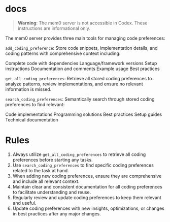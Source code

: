 # docs

> **Warning**: The mem0 server is not accessible in Codex. These instructions are informational only.

The mem0 server provides three main tools for managing code preferences:

`add_coding_preference`: Store code snippets, implementation details, and coding patterns with comprehensive context including:

Complete code with dependencies
Language/framework versions
Setup instructions
Documentation and comments
Example usage
Best practices

`get_all_coding_preferences`: Retrieve all stored coding preferences to analyze
patterns, review implementations, and ensure no relevant information is missed.

`search_coding_preferences`: Semantically search through stored coding preferences to find relevant:

Code implementations
Programming solutions
Best practices
Setup guides
Technical documentation

# Rules

1. Always utilize `get_all_coding_preferences` to retrieve all coding preferences before starting any tasks.
2. Use `search_coding_preferences` to find specific coding preferences related to the task at hand.
3. When adding new coding preferences, ensure they are comprehensive and include all relevant context.
4. Maintain clear and consistent documentation for all coding preferences to facilitate understanding and reuse.
5. Regularly review and update coding preferences to keep them relevant and useful.
6. Update coding preferences with new insights, optimizations, or changes in best practices after any major changes.
